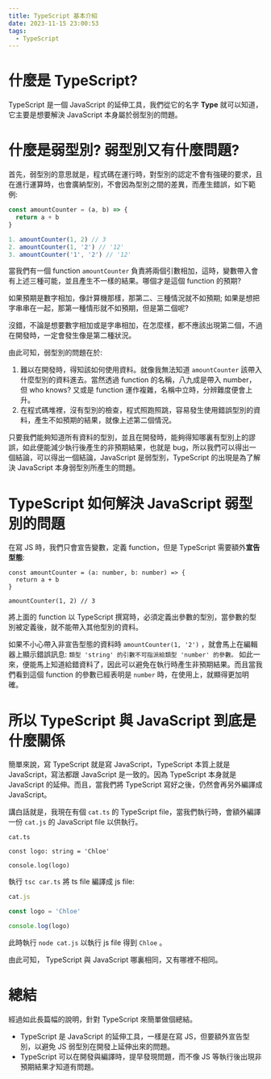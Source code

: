 ```yaml
---
title: TypeScript 基本介紹
date: 2023-11-15 23:00:53
tags:
  - TypeScript
---
```

# 什麼是 TypeScript?

TypeScript 是一個 JavaScript 的延伸工具，我們從它的名字 **Type** 就可以知道，它主要是想要解決 JavaScript 本身屬於弱型別的問題。

# 什麼是弱型別? 弱型別又有什麼問題?

首先，弱型別的意思就是，程式碼在運行時，對型別的認定不會有強硬的要求，且在進行運算時，也會廣納型別，不會因為型別之間的差異，而產生錯誤，如下範例:

<!-- more -->
```jsx
const amountCounter = (a, b) => {
  return a + b
}

1. amountCounter(1, 2) // 3 
2. amountCounter(1, '2') // '12'
3. amountCounter('1', '2') // '12'
```

當我們有一個 function `amountCounter` 負責將兩個引數相加，這時，變數帶入會有上述三種可能，並且產生不一樣的結果。哪個才是這個 function 的預期? 

如果預期是數字相加，像計算機那樣，那第二、三種情況就不如預期; 如果是想把字串串在一起，那第一種情形就不如預期，但是第二個呢?

沒錯，不論是想要數字相加或是字串相加，在怎麼樣，都不應該出現第二個，不過在開發時，一定會發生像是第二種狀況。

由此可知，弱型別的問題在於:

1. 難以在開發時，得知該如何使用資料。就像我無法知道 `amountCounter` 該帶入什麼型別的資料進去。當然透過 function 的名稱，八九成是帶入 number，但 who knows? 又或是 function 運作複雜，名稱中立時，分辨難度便會上升。
2. 在程式碼堆裡，沒有型別的檢查，程式照跑照跳，容易發生使用錯誤型別的資料，產生不如預期的結果，就像上述第二個情況。

只要我們能夠知道所有資料的型別，並且在開發時，能夠得知哪裏有型別上的謬誤，如此便能減少執行後產生的非預期結果，也就是 bug，所以我們可以得出一個結論，可以得出一個結論，JavaScript 是弱型別，TypeScript 的出現是為了解決 JavaScript 本身弱型別所產生的問題。

# TypeScript 如何解決 JavaScript 弱型別的問題

在寫 JS 時，我們只會宣告變數，定義 function，但是 TypeScript 需要額外**宣告型態**:

```tsx
const amountCounter = (a: number, b: number) => {
  return a + b
}

amountCounter(1, 2) // 3
```

將上面的 function 以 TypeScript 撰寫時，必須定義出參數的型別，當參數的型別被定義後，就不能帶入其他型別的資料。

如果不小心帶入非宣告型態的資料時 `amountCounter(1, '2')` ，就會馬上在編輯器上顯示錯誤訊息: `類型 'string' 的引數不可指派給類型 'number' 的參數。` 如此一來，便能馬上知道給錯資料了，因此可以避免在執行時產生非預期結果。而且當我們看到這個 function 的參數已經表明是 `number` 時，在使用上，就顯得更加明確。

# 所以 TypeScript 與 JavaScript 到底是什麼關係

簡單來說，寫 TypeScript 就是寫 JavaScript，TypeScript 本質上就是 JavaScript，寫法都跟 JavaScript 是一致的。因為 TypeScript 本身就是 JavaScript 的延伸。而且，當我們將 TypeScript 寫好之後，仍然會再另外編譯成 JavaScript。

講白話就是，我現在有個 `cat.ts` 的 TypeScript file，當我們執行時，會額外編譯一份 `cat.js` 的 JavaScript file 以供執行。

```tsx
cat.ts

const logo: string = 'Chloe'

console.log(logo)
```

執行 `tsc car.ts` 將 ts file 編譯成 js file:

```jsx
cat.js

const logo = 'Chloe'

console.log(logo)
```

此時執行 `node cat.js` 以執行 js file 得到 `Chloe` 。

由此可知， TypeScript 與 JavaScript 哪裏相同，又有哪裡不相同。

# 總結

經過如此長篇幅的說明，針對 TypeScript 來簡單做個總結。

- TypeScript 是 JavaScript 的延伸工具，一樣是在寫 JS，但要額外宣告型別，以避免 JS 弱型別在開發上延伸出來的問題。
- TypeScript 可以在開發與編譯時，提早發現問題，而不像 JS 等執行後出現非預期結果才知道有問題。